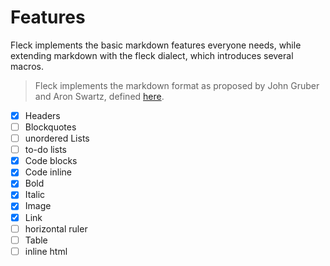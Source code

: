# Features

Fleck implements the basic markdown features everyone needs, while extending markdown with the fleck dialect, which introduces several macros.

> Fleck implements the markdown format as proposed by John Gruber and Aron Swartz, defined [here](https://daringfireball.net/projects/markdown/syntax).

- [x] Headers
- [ ] Blockquotes
- [ ] unordered Lists
- [ ] to-do lists
- [x] Code blocks
- [x] Code inline
- [x] Bold
- [x] Italic
- [x] Image
- [x] Link
- [ ] horizontal ruler
- [ ] Table
- [ ] inline html
